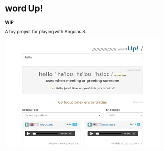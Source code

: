 # word Up!

**WIP**

A toy project for playing with AngularJS.

![wordUp screenshot](screenshot.png?raw=true)
